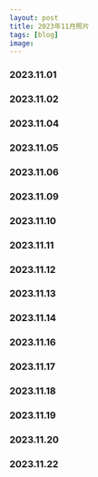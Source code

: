 ```yaml
---
layout: post
title: 2023年11月照片
tags: [blog]
image:
---
```


### 2023.11.01

<ul id="image-2023-11-01" class="image-gallery"></ul>

### 2023.11.02

<ul id="image-2023-11-02" class="image-gallery"></ul>

### 2023.11.04

<ul id="image-2023-11-04" class="image-gallery"></ul>

### 2023.11.05

<ul id="image-2023-11-05" class="image-gallery"></ul>

### 2023.11.06

<ul id="image-2023-11-06" class="image-gallery"></ul>

### 2023.11.09

<ul id="image-2023-11-09" class="image-gallery"></ul>

### 2023.11.10

<ul id="image-2023-11-10" class="image-gallery"></ul>

### 2023.11.11

<ul id="image-2023-11-11" class="image-gallery"></ul>

### 2023.11.12

<ul id="image-2023-11-12" class="image-gallery"></ul>

### 2023.11.13

<ul id="image-2023-11-13" class="image-gallery"></ul>

### 2023.11.14

<ul id="image-2023-11-14" class="image-gallery"></ul>

### 2023.11.16

<ul id="image-2023-11-16" class="image-gallery"></ul>

### 2023.11.17

<ul id="image-2023-11-17" class="image-gallery"></ul>

### 2023.11.18

<ul id="image-2023-11-18" class="image-gallery"></ul>

### 2023.11.19

<ul id="image-2023-11-19" class="image-gallery"></ul>

### 2023.11.20

<ul id="image-2023-11-20" class="image-gallery"></ul>

### 2023.11.22

<ul id="image-2023-11-22" class="image-gallery"></ul>